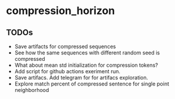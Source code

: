 # compression_horizon

## TODOs
* Save artifacts for compressed sequences
* See how the same sequences with different random seed is compressed
* What about mean std initialization for compression tokens?
* Add script for github actions exeriment run.
* Save artifacs. Add telegram for for artifacs exploration.
* Explore match percent of compressed sentence for single point neighborhood
